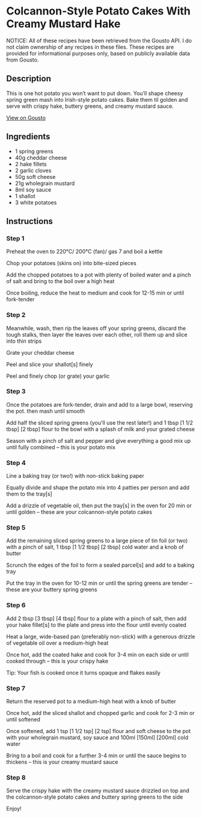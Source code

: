 # Colcannon-Style Potato Cakes With Creamy Mustard Hake

NOTICE: All of these recipes have been retrieved from the Gousto API. I do not claim ownership of any recipes in these files. These recipes are provided for informational purposes only, based on publicly available data from Gousto.

## Description

This is one hot potato you won’t want to put down. You’ll shape cheesy spring green mash into Irish-style potato cakes. Bake them til golden and serve with crispy hake, buttery greens, and creamy mustard sauce.

[View on Gousto](https://www.gousto.co.uk/recipes/cookbook/colcannon-style-potato-cakes-with-creamy-mustard-hake)

## Ingredients

- 1 spring greens
- 40g cheddar cheese
- 2 hake fillets
- 2 garlic cloves
- 50g soft cheese
- 21g wholegrain mustard
- 8ml soy sauce
- 1 shallot
- 3 white potatoes

## Instructions


### Step 1

Preheat the oven to 220°C/ 200°C (fan)/ gas 7 and boil a kettle

Chop your potatoes (skins on) into bite-sized pieces

Add the chopped potatoes to a pot with plenty of boiled water and a pinch of salt and bring to the boil over a high heat

Once boiling, reduce the heat to medium and cook for 12-15 min or until fork-tender


### Step 2

Meanwhile, wash, then rip the leaves off your spring greens, discard the tough stalks, then layer the leaves over each other, roll them up and slice into thin strips

Grate your cheddar cheese

Peel and slice your shallot[s] finely

Peel and finely chop (or grate) your garlic


### Step 3

Once the potatoes are fork-tender, drain and add to a large bowl, reserving the pot. then mash until smooth

Add half the sliced spring greens (you'll use the rest later!) and 1 tbsp <span class="text-purple">[1 1/2 tbsp]</span> <span class="text-danger">[2 tbsp]</span> flour to the bowl with a splash of milk and your grated cheese

Season with a pinch of salt and pepper and give everything a good mix up until fully combined – this is your potato mix


### Step 4

Line a baking tray (or two!) with non-stick baking paper

Equally divide and shape the potato mix into 4 patties per person and add them to the tray[s]

Add a drizzle of vegetable oil, then put the tray[s] in the oven for 20 min or until golden – these are your colcannon-style potato cakes


### Step 5

Add the remaining sliced spring greens to a large piece of tin foil (or two) with a pinch of salt, 1 tbsp <span class="text-purple">[1 1/2 tbsp]</span> <span class="text-danger">[2 tbsp]</span> cold water and a knob of butter

Scrunch the edges of the foil to form a sealed parcel[s] and add to a baking tray

Put the tray in the oven for 10-12 min or until the spring greens are tender – these are your buttery spring greens


### Step 6

Add 2 tbsp <span class="text-purple">[3 tbsp]</span><span class="text-danger"> [4 tbsp]</span> flour to a plate with a pinch of salt, then add your hake fillet[s] to the plate and press into the flour until evenly coated

Heat a large, wide-based pan (preferably non-stick) with a generous drizzle of vegetable oil over a medium-high heat

Once hot, add the coated hake and cook for 3-4 min on each side or until cooked through – this is your crispy hake

Tip: Your fish is cooked once it turns opaque and flakes easily


### Step 7

Return the reserved pot to a medium-high heat with a knob of butter

Once hot, add the sliced shallot and chopped garlic and cook for 2-3 min or until softened

Once softened, add 1 tsp <span class="text-purple">[1 1/2 tsp]</span><span class="text-danger"> [2 tsp] </span>flour and soft cheese to the pot with your wholegrain mustard, soy sauce and 100ml <span class="text-purple">[150ml] </span><span class="text-danger">[200ml] </span>cold water

Bring to a boil and cook for a further 3-4 min or until the sauce begins to thickens – this is your creamy mustard sauce

### Step 8

Serve the crispy hake with the creamy mustard sauce drizzled on top and the colcannon-style potato cakes and buttery spring greens to the side

Enjoy!

